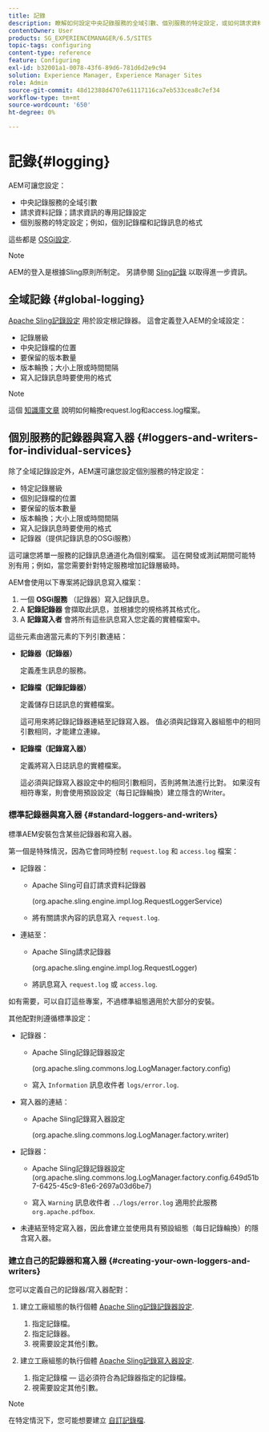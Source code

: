 ```yaml
---
title: 記錄
description: 瞭解如何設定中央記錄服務的全域引數、個別服務的特定設定，或如何請求資料記錄。
contentOwner: User
products: SG_EXPERIENCEMANAGER/6.5/SITES
topic-tags: configuring
content-type: reference
feature: Configuring
exl-id: b32001a1-0078-43f6-89d6-781d6d2e9c94
solution: Experience Manager, Experience Manager Sites
role: Admin
source-git-commit: 48d12388d4707e61117116ca7eb533cea8c7ef34
workflow-type: tm+mt
source-wordcount: '650'
ht-degree: 0%

---
```


# 記錄{#logging}

AEM可讓您設定：

* 中央記錄服務的全域引數
* 請求資料記錄；請求資訊的專用記錄設定
* 個別服務的特定設定；例如，個別記錄檔和記錄訊息的格式

這些都是 [OSGi設定](/help/sites-deploying/configuring-osgi.md).

>[!NOTE]
>
>AEM的登入是根據Sling原則所制定。 另請參閱 [Sling記錄](https://sling.apache.org/site/logging.html) 以取得進一步資訊。

## 全域記錄 {#global-logging}

[Apache Sling記錄設定](/help/sites-deploying/osgi-configuration-settings.md) 用於設定根記錄器。 這會定義登入AEM的全域設定：

* 記錄層級
* 中央記錄檔的位置
* 要保留的版本數量
* 版本輪換；大小上限或時間間隔
* 寫入記錄訊息時要使用的格式

>[!NOTE]
>
>這個 [知識庫文章](https://helpx.adobe.com/experience-manager/kb/HowToRotateRequestAndAccessLog.html) 說明如何輪換request.log和access.log檔案。

## 個別服務的記錄器與寫入器 {#loggers-and-writers-for-individual-services}

除了全域記錄設定外，AEM還可讓您設定個別服務的特定設定：

* 特定記錄層級
* 個別記錄檔的位置
* 要保留的版本數量
* 版本輪換；大小上限或時間間隔
* 寫入記錄訊息時要使用的格式
* 記錄器（提供記錄訊息的OSGi服務）

這可讓您將單一服務的記錄訊息通道化為個別檔案。 這在開發或測試期間可能特別有用；例如，當您需要針對特定服務增加記錄層級時。

AEM會使用以下專案將記錄訊息寫入檔案：

1. 一個 **OSGi服務** （記錄器）寫入記錄訊息。
1. A **記錄記錄器** 會擷取此訊息，並根據您的規格將其格式化。
1. A **記錄寫入者** 會將所有這些訊息寫入您定義的實體檔案中。

這些元素由適當元素的下列引數連結：

* **記錄器（記錄器）**

  定義產生訊息的服務。

* **記錄檔（記錄記錄器）**

  定義儲存日誌訊息的實體檔案。

  這可用來將記錄記錄器連結至記錄寫入器。 值必須與記錄寫入器組態中的相同引數相同，才能建立連線。

* **記錄檔（記錄寫入器）**

  定義將寫入日誌訊息的實體檔案。

  這必須與記錄寫入器設定中的相同引數相同，否則將無法進行比對。 如果沒有相符專案，則會使用預設設定（每日記錄輪換）建立隱含的Writer。

### 標準記錄器與寫入器 {#standard-loggers-and-writers}

標準AEM安裝包含某些記錄器和寫入器。

第一個是特殊情況，因為它會同時控制 `request.log` 和 `access.log` 檔案：

* 記錄器：

   * Apache Sling可自訂請求資料記錄器

     (org.apache.sling.engine.impl.log.RequestLoggerService)

   * 將有關請求內容的訊息寫入 `request.log`.

* 連結至：

   * Apache Sling請求記錄器

     (org.apache.sling.engine.impl.log.RequestLogger)

   * 將訊息寫入 `request.log` 或 `access.log`.

如有需要，可以自訂這些專案，不過標準組態適用於大部分的安裝。

其他配對則遵循標準設定：

* 記錄器：

   * Apache Sling記錄記錄器設定

     (org.apache.sling.commons.log.LogManager.factory.config)

   * 寫入 `Information` 訊息收件者 `logs/error.log`.

* 寫入器的連結：

   * Apache Sling記錄寫入器設定

     (org.apache.sling.commons.log.LogManager.factory.writer)

* 記錄器：

   * Apache Sling記錄記錄器設定(org.apache.sling.commons.log.LogManager.factory.config.649d51b7-6425-45c9-81e6-2697a03d6be7)

   * 寫入 `Warning` 訊息收件者 `../logs/error.log` 適用於此服務 `org.apache.pdfbox`.

* 未連結至特定寫入器，因此會建立並使用具有預設組態（每日記錄輪換）的隱含寫入器。

### 建立自己的記錄器和寫入器 {#creating-your-own-loggers-and-writers}

您可以定義自己的記錄器/寫入器配對：

1. 建立工廠組態的執行個體 [Apache Sling記錄記錄器設定](/help/sites-deploying/osgi-configuration-settings.md).

   1. 指定記錄檔。
   1. 指定記錄器。
   1. 視需要設定其他引數。

1. 建立工廠組態的執行個體 [Apache Sling記錄寫入器設定](/help/sites-deploying/osgi-configuration-settings.md).

   1. 指定記錄檔 — 這必須符合為記錄器指定的記錄檔。
   1. 視需要設定其他引數。

>[!NOTE]
>
>在特定情況下，您可能想要建立 [自訂記錄檔](/help/sites-deploying/monitoring-and-maintaining.md#create-a-custom-log-file).
